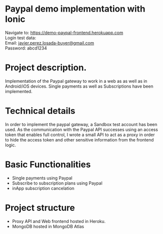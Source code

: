 # Paypal demo implementation with Ionic

Navigate to: https://demo-paypal-frontend.herokuapp.com <br>
Login test data: <br>
Email: javier.perez.losada-buyer@gmail.com <br>
Password: abcd1234

# Project description.

Implementation of the Paypal gateway to work in a web as as well as in Android/iOS devices. Single payments as well as Subscriptions have been implemented. 

# Technical details

In order to implement the paypal gateway, a Sandbox test account has been used. As the communication with the Paypal API successes using an access token that enables full control, I wrote a small API to act as a proxy in order to hide the access token and other sensitive information from the frontend logic.

# Basic Functionalities

- Single payments using Paypal
- Subscribe to subscription plans using Paypal
- inApp subscription cancelation


# Project structure

- Proxy API and Web frontend hosted in Heroku.
- MongoDB hosted in MongoDB Atlas




